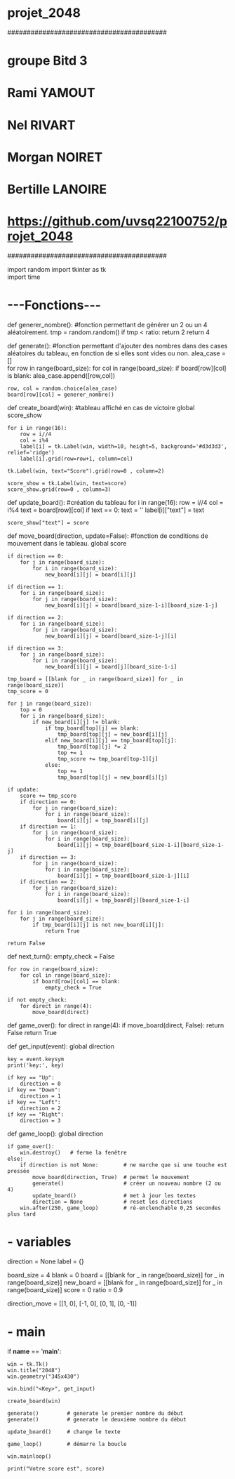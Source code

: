 # projet_2048
#########################################
# groupe Bitd 3
# Rami YAMOUT
# Nel RIVART
# Morgan NOIRET
# Bertille LANOIRE
# https://github.com/uvsq22100752/projet_2048
#########################################

import random
import tkinter as tk  
import time

# ---Fonctions---  

def generer_nombre(): #fonction permettant de générer un 2 ou un 4 aléatoirement.
    tmp = random.random()
    if tmp < ratio: 
        return 2 
    return 4

def generate():   #fonction permettant d'ajouter des nombres dans des cases aléatoires du tableau, en fonction de si elles sont vides ou non. 
    alea_case = []    
    for row in range(board_size): 
        for col in range(board_size):
            if board[row][col] is blank:
                alea_case.append([row,col])

    row, col = random.choice(alea_case) 
    board[row][col] = generer_nombre()

def create_board(win): #tableau affiché en cas de victoire
    global score_show

    for i in range(16):
        row = i//4
        col = i%4
        label[i] = tk.Label(win, width=10, height=5, background='#d3d3d3', relief='ridge')
        label[i].grid(row=row+1, column=col)

    tk.Label(win, text="Score").grid(row=0 , column=2)

    score_show = tk.Label(win, text=score)
    score_show.grid(row=0 , column=3)

def update_board(): #création du tableau
    for i in range(16):
        row = i//4
        col = i%4
        text = board[row][col]
        if text == 0:
            text = ''
        label[i]["text"] = text

    score_show["text"] = score

def move_board(direction, update=False): #fonction de conditions de mouvement dans le tableau.
    global score

    if direction == 0: 
        for j in range(board_size):
            for i in range(board_size):
                new_board[i][j] = board[i][j] 

    if direction == 1:
        for i in range(board_size):
            for j in range(board_size):
                new_board[i][j] = board[board_size-1-i][board_size-1-j]

    if direction == 2:
        for i in range(board_size):
            for j in range(board_size):
                new_board[i][j] = board[board_size-1-j][i]

    if direction == 3:
        for j in range(board_size):
            for i in range(board_size):
                new_board[i][j] = board[j][board_size-1-i]

    tmp_board = [[blank for _ in range(board_size)] for _ in range(board_size)]
    tmp_score = 0

    for j in range(board_size):
        top = 0
        for i in range(board_size):
            if new_board[i][j] != blank:
                if tmp_board[top][j] == blank:
                    tmp_board[top][j] = new_board[i][j]
                elif new_board[i][j] == tmp_board[top][j]:
                    tmp_board[top][j] *= 2
                    top += 1
                    tmp_score += tmp_board[top-1][j]
                else:
                    top += 1
                    tmp_board[top][j] = new_board[i][j]

    if update:
        score += tmp_score
        if direction == 0:
            for j in range(board_size):
                for i in range(board_size):
                    board[i][j] = tmp_board[i][j]
        if direction == 1:
            for j in range(board_size):
                for i in range(board_size):
                    board[i][j] = tmp_board[board_size-1-i][board_size-1-j]
        if direction == 3:
            for j in range(board_size):
                for i in range(board_size):
                    board[i][j] = tmp_board[board_size-1-j][i]
        if direction == 2:
            for j in range(board_size):
                for i in range(board_size):
                    board[i][j] = tmp_board[j][board_size-1-i]

    for i in range(board_size):
        for j in range(board_size):
            if tmp_board[i][j] is not new_board[i][j]:
                return True

    return False


def next_turn():
    empty_check = False

    for row in range(board_size):
        for col in range(board_size):
            if board[row][col] == blank:
                empty_check = True

    if not empty_check:
        for direct in range(4):
            move_board(direct)

def game_over():
    for direct in range(4):
        if move_board(direct, False):
            return False
    return True

def get_input(event):
    global direction

    key = event.keysym
    print('key:', key)

    if key == "Up":
        direction = 0
    if key == "Down":
        direction = 1
    if key == "Left":
        direction = 2
    if key == "Right":
        direction = 3

def game_loop():
    global direction

    if game_over():
        win.destroy()   # ferme la fenêtre
    else:        
        if direction is not None:        # ne marche que si une touche est pressée
            move_board(direction, True)  # permet le mouvement
            generate()                   # créer un nouveau nombre (2 ou 4)
            update_board()               # met à jour les textes 
            direction = None             # reset les directions
        win.after(250, game_loop)        # ré-enclenchable 0,25 secondes plus tard 

# - variables 

direction = None
label = {}

board_size = 4
blank = 0
board     = [[blank for _ in range(board_size)] for _ in range(board_size)]
new_board = [[blank for _ in range(board_size)] for _ in range(board_size)]
score = 0
ratio = 0.9

direction_move = [[1, 0], [-1, 0], [0, 1], [0, -1]]

# - main

if __name__ == '__main__':

    win = tk.Tk()
    win.title("2048")
    win.geometry("345x430")

    win.bind("<Key>", get_input)  

    create_board(win)  

    generate()         # generate le premier nombre du début
    generate()         # generate le deuxième nombre du début

    update_board()     # change le texte 

    game_loop()        # démarre la boucle

    win.mainloop()      

    print("Votre score est", score)  
